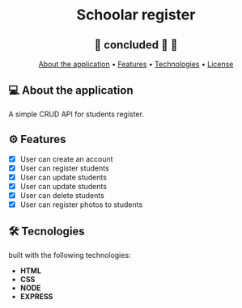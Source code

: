 # <h1 align="center">Schoolar register</h1>

<h2 align="center"> 
	🚧  concluded 🚀 🚧
</h2>

 <p align="center">
 <a href="#about">About the application</a> •
 <a href="#features">Features</a> •
 <a href="#technologies">Technologies</a> • 
 <a href="#license">License</a> 
</p>



<a name="about"></a>
## 💻 About the application
A simple CRUD API for students register.

<a name="features"></a>
## ⚙️ Features 


- [x] User can create an account
- [x] User can register students
- [x] User can update students
- [x] User can update students
- [x] User can delete students
- [x] User can register photos to students

<a name="technologies"></a>
## 🛠 Tecnologies

built with the following technologies:

-   **HTML**
-   **CSS**
-   **NODE**
-   **EXPRESS**
